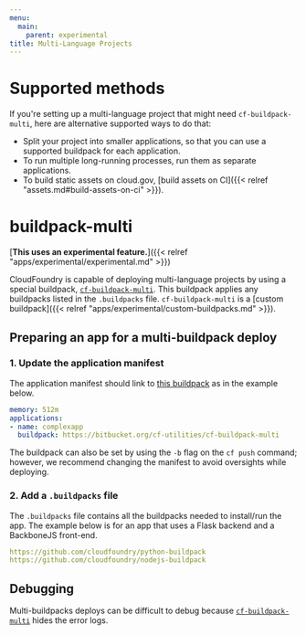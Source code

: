 ```yaml
---
menu:
  main:
    parent: experimental
title: Multi-Language Projects
---
```


# Supported methods

If you're setting up a multi-language project that might need `cf-buildpack-multi`, here are alternative supported ways to do that:

* Split your project into smaller applications, so that you can use a supported buildpack for each application.
* To run multiple long-running processes, run them as separate applications.
* To build static assets on cloud.gov, [build assets on CI]({{< relref "assets.md#build-assets-on-ci" >}}).

# buildpack-multi

[**This uses an experimental feature.**]({{< relref "apps/experimental/experimental.md" >}})

CloudFoundry is capable of deploying multi-language projects by using a special buildpack, [`cf-buildpack-multi`](https://bitbucket.org/cf-utilities/cf-buildpack-multi). This buildpack applies any buildpacks listed in the `.buildpacks` file. `cf-buildpack-multi` is a [custom buildpack]({{< relref "apps/experimental/custom-buildpacks.md" >}}). 



## Preparing an app for a multi-buildpack deploy

### 1. Update the application manifest
The application manifest should link to [this buildpack](https://bitbucket.org/cf-utilities/cf-buildpack-multi) as in the example below.

```yml
memory: 512m
applications:
- name: complexapp
  buildpack: https://bitbucket.org/cf-utilities/cf-buildpack-multi
```

The buildpack can also be set by using the `-b` flag on the `cf push` command; however, we recommend changing the manifest to avoid oversights while deploying.

### 2. Add a `.buildpacks` file
The `.buildpacks` file contains all the buildpacks needed to install/run the app. The example below is for an app that uses a Flask backend and a BackboneJS front-end.

```yml
https://github.com/cloudfoundry/python-buildpack
https://github.com/cloudfoundry/nodejs-buildpack
```

## Debugging
Multi-buildpacks deploys can be difficult to debug because [`cf-buildpack-multi`](https://bitbucket.org/cf-utilities/cf-buildpack-multi) hides the error logs.

